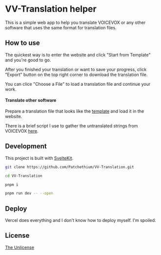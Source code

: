 # VV-Translation helper

This is a simple web app to help you translate VOICEVOX or any other software that uses the same format for translation files.

## How to use

The quickest way is to enter the website and click "Start from Template" and you're good to go.

After you finished your translation or want to save your progress, click "Export" button on the top right corner to download the translation file.

You can clice "Choose a File" to load a translation file and continue your work.

#### Translate other software

Prepare a translation file that looks like the [template](src/routes/assets/template.json) and load it in the website.

There is a brief script I use to gather the untranslated strings from VOICEVOX [here](scripts/gather_string.py).

## Development

This project is built with [SvelteKit](https://kit.svelte.dev/).
```bash
git clone https://github.com/Patchethium/VV-Translation.git

cd VV-Translation

pnpm i

pnpm run dev -- --open
```

## Deploy

Vercel does everything and I don't know how to deploy myself. I'm spoiled.

## License

[The Unlicense](LICENSE)
